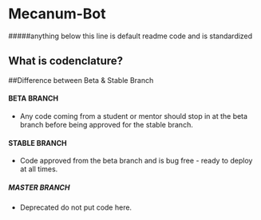 # Mecanum-Bot





#####anything below this line is default readme code and is standardized
## What is codenclature?

##Difference between Beta & Stable Branch


#### BETA BRANCH
- Any code coming from a student or mentor should stop in at the beta branch before being approved for the stable branch.

#### STABLE BRANCH
- Code approved from the beta branch and is bug free - ready to deploy at all times.

##### MASTER BRANCH
- Deprecated do not put code here.
